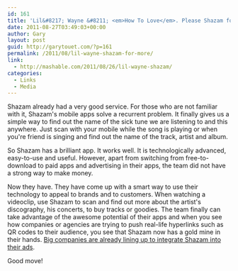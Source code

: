 ```yaml
---
id: 161
title: 'Lil&#8217; Wayne &#8211; <em>How To Love</em>. Please Shazam for more'
date: 2011-08-27T03:49:03+00:00
author: Gary
layout: post
guid: http://garytouet.com/?p=161
permalink: /2011/08/lil-wayne-shazam-for-more/
link:
  - http://mashable.com/2011/08/26/lil-wayne-shazam/
categories:
  - Links
  - Media
---
```

Shazam already had a very good service. For those who are not familiar with it, Shazam's mobile apps solve a recurrent problem. It finally gives us a simple way to find out the name of the sick tune we are listening to and this anywhere. Just scan with your mobile while the song is playing or when you're friend is singing and find out the name of the track, artist and album.

So Shazam has a brilliant app. It works well. It is technologically advanced, easy-to-use and useful. However, apart from switching from free-to-download to paid apps and advertising in their apps, the team did not have a strong way to make money.

Now they have. They have come up with a smart way to use their technology to appeal to brands and to customers. When watching a videoclip, use Shazam to scan and find out more about the artist's discography, his concerts, to buy tracks or goodies. The team finally can take advantage of the awesome potential of their apps and when you see how companies or agencies are trying to push real-life hyperlinks such as QR codes to their audience, you see that Shazam now has a gold mine in their hands. <a href="http://www.shazam.com/music/web/pressrelease.html?nid=NEWS20110616131053">Big companies are already lining up to integrate Shazam into their ads</a>.

Good move!